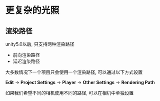 # 更复杂的光照

## 渲染路径

unity5.0以后, 只支持两种渲染路径

* 前向渲染路径
* 延迟渲染路径

大多数情况下一个项目只会使用一个渲染路径, 可以通过以下方式设置

**Edit** -> **Project Settings** -> **Player** -> **Other Settings** -> **Rendering Path**



如果我们希望不同的相机使用不同的路径, 可以在相机中单独设置